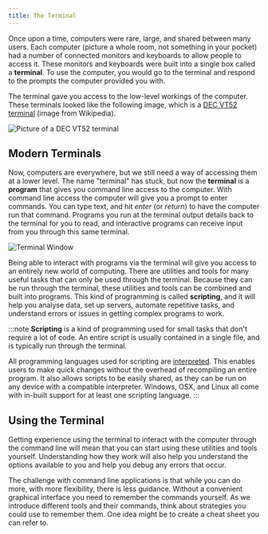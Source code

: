 ```yaml
---
title: The Terminal
---
```


Once upon a time, computers were rare, large, and shared between many users. Each computer (picture a whole room, not something in your pocket) had a number of connected monitors and keyboards to allow people to access it. These monitors and keyboards were built into a single box called a **terminal**. To use the computer, you would go to the terminal and respond to the prompts the computer provided you with.

The terminal gave you access to the low-level workings of the computer. These terminals looked like the following image, which is a [DEC VT52 terminal](https://en.wikipedia.org/wiki/Computer_terminal#Video_display_units_(VDUs)) (image from Wikipedia).

![Picture of a DEC VT52 terminal](https://upload.wikimedia.org/wikipedia/commons/1/1c/Terminal-dec-vt52.jpg)

## Modern Terminals

Now, computers are everywhere, but we still need a way of accessing them at a lower level. The name "terminal" has stuck, but now the **terminal** is a **program** that gives you command line access to the computer. With command line access the computer will give you a prompt to enter commands. You can type text, and hit *enter* (or *return*) to have the computer run that command. Programs you run at the terminal output details back to the terminal for you to read, and interactive programs can receive input from you through this same terminal.

![Terminal Window](./images/terminal-window.png)

Being able to interact with programs via the terminal will give you access to an entirely new world of computing. There are utilities and tools for many useful tasks that can only be used through the terminal. Because they can be run through the terminal, these utilities and tools can be combined and built into programs. This kind of programming is called **scripting**, and it will help you analyse data, set up servers, automate repetitive tasks, and understand errors or issues in getting complex programs to work.

:::note
**Scripting** is a kind of programming used for small tasks that don't require a lot of code.
An entire script is usually contained in a single file, and is typically run through the terminal.

All programming languages used for scripting are [interpreted](../../../1-digital-realities/1-concepts/6-source-code#compilers-and-interpreters).
This enables users to make quick changes without the overhead of recompiling an entire program.
It also allows scripts to be easily shared, as they can be run on any device with a compatible interpreter.
Windows, OSX, and Linux all come with in-built support for at least one scripting language.
:::

## Using the Terminal

Getting experience using the terminal to interact with the computer through the command line will mean that you can start using these utilities and tools yourself. Understanding how they work will also help you understand the options available to you and help you debug any errors that occur.

The challenge with command line applications is that while you can do more, with more flexibility, there is less guidance.
Without a convenient graphical interface you need to remember the commands yourself.
As we introduce different tools and their commands, think about strategies you could use to remember them.
One idea might be to create a cheat sheet you can refer to.
